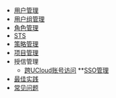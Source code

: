 
* [用户管理](/uproject/user)
* [用户组管理](/uproject/group)
* [角色管理](/uproject/role)
* [STS](/uproject/sts)
* [策略管理](/uproject/policy)
* [项目管理](/uproject/projects)
* 授信管理
    * [跨UCloud账号访问](/uproject/access_management/cross_account_access)
**[SSO管理](/uproject/user_sso)
* [最佳实践](/uproject/bestcase)
* [常见问题](/uproject/hotquestion)








    
   
   
    
        
